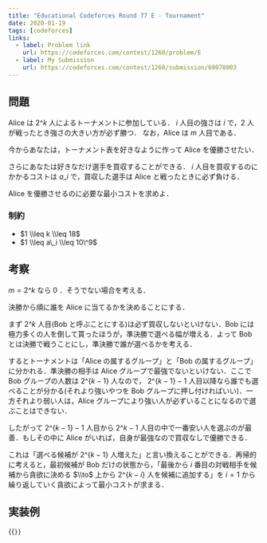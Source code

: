 ```yaml
---
title: "Educational Codeforces Round 77 E - Tournament"
date: 2020-01-19
tags: [codeforces]
links:
  - label: Problem link
    url: https://codeforces.com/contest/1260/problem/E
  - label: My Submission
    url: https://codeforces.com/contest/1260/submission/69078003
---
```


## 問題

Alice は $2\^k$ 人によるトーナメントに参加している．
$i$ 人目の強さは $i$ で，2 人が戦ったとき強さの大きい方が必ず勝つ．
なお，Alice は $m$ 人目である．

今からあなたは，トーナメント表を好きなように作って Alice を優勝させたい．

さらにあなたは好きなだけ選手を買収することができる． $i$ 人目を買収するのにかかるコストは $a\_i$ で，買収した選手は Alice と戦ったときに必ず負ける．

Alice を優勝させるのに必要な最小コストを求めよ．

### 制約

- $1 \\leq k \\leq 18$
- $1 \\leq a\_i \\leq 10\^9$

## 考察

$m = 2\^k$ なら $0$ ．そうでない場合を考える．

決勝から順に誰を Alice に当てるかを決めることにする．

まず $2\^k$ 人目(Bob と呼ぶことにする)は必ず買収しないといけない．Bob には極力多くの人を倒して貰ったほうが，準決勝で選べる幅が増える．よって Bob とは決勝で戦うことにし，準決勝で誰が選べるかを考える．

するとトーナメントは「Alice の属するグループ」と「Bob の属するグループ」に分かれる．準決勝の相手は Alice グループで最強でないといけない．ここで Bob グループの人数は $2\^\{k - 1\}$ 人なので， $2\^\{k - 1\} - 1$ 人目以降なら誰でも選べることが分かる(それより強いやつを Bob グループに押し付ければいい)．一方それより弱い人は，Alice グループにより強い人が必ずいることになるので選ぶことはできない．

したがって $2\^\{k - 1\} - 1$ 人目から $2\^k - 1$ 人目の中で一番安い人を選ぶのが最善．もしその中に Alice がいれば，自身が最強なので買収なしで優勝できる．

これは「選べる候補が $2\^\{k - 1\}$ 人増えた」と言い換えることができる．再帰的に考えると，最初候補が Bob だけの状態から，「最後から $i$ 番目の対戦相手を候補から貪欲に決める $\\to$ 上から $2\^\{k - i\}$ 人を候補に追加する」を $i = 1$ から繰り返していく貪欲によって最小コストが求まる．

## 実装例

{{<code file="0.cpp" language="cpp">}}
